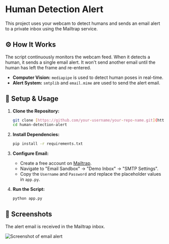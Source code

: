 # Human Detection Alert

This project uses your webcam to detect humans and sends an email alert to a private inbox using the Mailtrap service.

## ⚙️ How It Works

The script continuously monitors the webcam feed. When it detects a human, it sends a single email alert. It won't send another email until the human has left the frame and re-entered.

- **Computer Vision:** `mediapipe` is used to detect human poses in real-time.
- **Alert System:** `smtplib` and `email.mime` are used to send the alert email.

## 🚀 Setup & Usage

1.  **Clone the Repository:**
    ```bash
    git clone [https://github.com/your-username/your-repo-name.git](https://github.com/your-username/your-repo-name.git)
    cd human-detection-alert
    ```

2.  **Install Dependencies:**
    ```bash
    pip install -r requirements.txt
    ```

3.  **Configure Email:**
    -   Create a free account on [Mailtrap](https://mailtrap.io/).
    -   Navigate to "Email Sandbox" -> "Demo Inbox" -> "SMTP Settings".
    -   Copy the `Username` and `Password` and replace the placeholder values in `app.py`.

4.  **Run the Script:**
    ```bash
    python app.py
    ```

## 📸 Screenshots

The alert email is received in the Mailtrap inbox. 

![Screenshot of email alert](screenshots/email_inbox_screenshot.png)